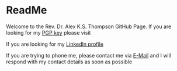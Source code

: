 # ReadMe

Welcome to the Rev. Dr. Alex K.S. Thompson GitHub Page. If you are looking for my [PGP key](https://alexthompson.dev/pgp.txt) please visit 

If you are looking for my [LinkedIn profile](https://www.linkedin.com/in/alex-ks-thompson/)

If you are trying to phone me, please contact me via [E-Mail](mailto:mail@alexthompson.dev) and I will respond with my contact details as soon as possible
